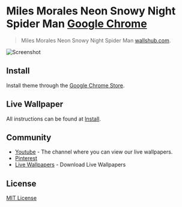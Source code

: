 # Miles Morales Neon Snowy Night Spider Man [Google Chrome](https://chromewebstore.google.com/detail/miles-morales-neon-snowy/dohhkajhdifgkakjniihnndhahcajihn)

> Miles Morales Neon Snowy Night Spider Man [wallshub.com](https://wallshub.com/65-miles-morales-neon-snowy-night-spider-man.html).

![Screenshot](./Screenshot.png)

## Install

Install theme through the [Google Chrome Store](https://chromewebstore.google.com/detail/miles-morales-neon-snowy/dohhkajhdifgkakjniihnndhahcajihn).

## Live Wallpaper

All instructions can be found at [Install](./INSTALL.md).

## Community

- [Youtube](https://youtube.com/@wallsflow) - The channel where you can view our live wallpapers.
- [Pinterest](https:/pinterest.com/walsflow)
- [Live Wallpapers](https:/wallsflow.com/) - Download Live Wallpapers

## License

[MIT License](./LICENSE.txt)
